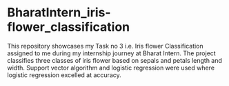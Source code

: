 # BharatIntern_iris-flower_classification
This repository showcases my Task no 3 i.e. Iris flower Classification assigned to me during my internship journey at Bharat Intern. The project classifies three classes of iris flower based on sepals and petals length and width.  Support vector algorithm and logistic regression were used where logistic regression excelled at accuracy.
